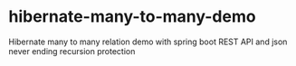# hibernate-many-to-many-demo
Hibernate many to many relation demo with spring boot REST API and json never ending recursion protection

